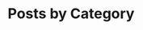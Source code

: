 ---
title: "Posts by Category"
layout: categories
permalink: categories/
author_profile: true
sidebar_main : true
---